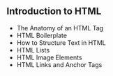 ## Introduction to HTML

- The Anatomy of an HTML Tag
- HTML Boilerplate
- How to Structure Text in HTML
- HTML Lists
- HTML Image Elements
- HTML Links and Anchor Tags
